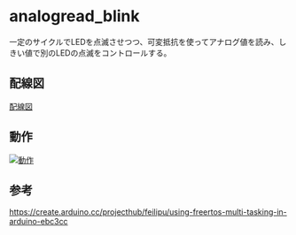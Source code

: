 # analogread_blink

一定のサイクルでLEDを点滅させつつ、可変抵抗を使ってアナログ値を読み、しきい値で別のLEDの点滅をコントロールする。

## 配線図

[配線図](https://www.dropbox.com/s/ip95qol139yjqq5/analogread_blink.png?dl=0)

## 動作

[![動作](http://img.youtube.com/vi/N4dXsZroJ0s/0.jpg)](https://youtu.be/N4dXsZroJ0s)

## 参考

https://create.arduino.cc/projecthub/feilipu/using-freertos-multi-tasking-in-arduino-ebc3cc